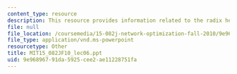 ```yaml
---
content_type: resource
description: This resource provides information related to the radix heap algorithm.
file: null
file_location: /coursemedia/15-082j-network-optimization-fall-2010/9e96896791da5925cee2ae11228751fa_MIT15_082JF10_lec06.ppt
file_type: application/vnd.ms-powerpoint
resourcetype: Other
title: MIT15_082JF10_lec06.ppt
uid: 9e968967-91da-5925-cee2-ae11228751fa
---
```


